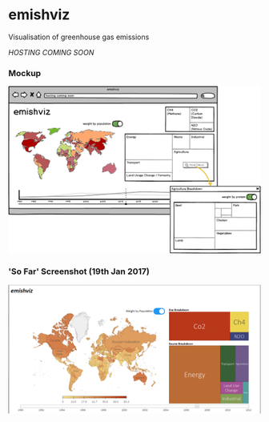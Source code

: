 # emishviz
Visualisation of greenhouse gas emissions

*HOSTING COMING SOON*

### Mockup
![Mockup](mockup.png)

### 'So Far' Screenshot (19th Jan 2017)
![So Far](screenshot.PNG)
